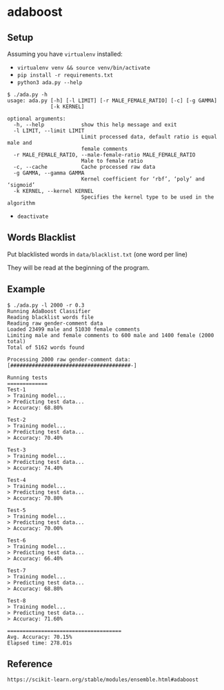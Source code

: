 # adaboost

## Setup

Assuming you have `virtualenv` installed:
- `virtualenv venv && source venv/bin/activate`
- `pip install -r requirements.txt`
- `python3 ada.py --help`
```
$ ./ada.py -h
usage: ada.py [-h] [-l LIMIT] [-r MALE_FEMALE_RATIO] [-c] [-g GAMMA]
              [-k KERNEL]

optional arguments:
  -h, --help            show this help message and exit
  -l LIMIT, --limit LIMIT
                        Limit processed data, default ratio is equal male and
                        female comments
  -r MALE_FEMALE_RATIO, --male-female-ratio MALE_FEMALE_RATIO
                        Male to female ratio
  -c, --cache           Cache processed raw data
  -g GAMMA, --gamma GAMMA
                        Kernel coefficient for ‘rbf’, ‘poly’ and ‘sigmoid’
  -k KERNEL, --kernel KERNEL
                        Specifies the kernel type to be used in the algorithm
```
- `deactivate`

## Words Blacklist

Put blacklisted words in `data/blacklist.txt` (one word per line)

They will be read at the beginning of the program.

## Example

```
$ ./ada.py -l 2000 -r 0.3
Running AdaBoost Classifier
Reading blacklist words file
Reading raw gender-comment data
Loaded 23499 male and 51030 female comments
Limiting male and female comments to 600 male and 1400 female (2000 total)
Total of 5162 words found

Processing 2000 raw gender-comment data: [#######################################-]

Running tests
=============
Test-1
> Training model...
> Predicting test data...
> Accuracy: 68.80%

Test-2
> Training model...
> Predicting test data...
> Accuracy: 70.40%

Test-3
> Training model...
> Predicting test data...
> Accuracy: 74.40%

Test-4
> Training model...
> Predicting test data...
> Accuracy: 70.80%

Test-5
> Training model...
> Predicting test data...
> Accuracy: 70.00%

Test-6
> Training model...
> Predicting test data...
> Accuracy: 66.40%

Test-7
> Training model...
> Predicting test data...
> Accuracy: 68.80%

Test-8
> Training model...
> Predicting test data...
> Accuracy: 71.60%

=====================================
Avg. Accuracy: 70.15%
Elapsed time: 278.01s
```

## Reference

`https://scikit-learn.org/stable/modules/ensemble.html#adaboost`